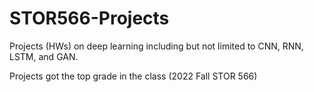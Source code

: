# STOR566-Projects

Projects (HWs) on deep learning including but not limited to CNN, RNN, LSTM, and GAN.

Projects got the top grade in the class (2022 Fall STOR 566)
